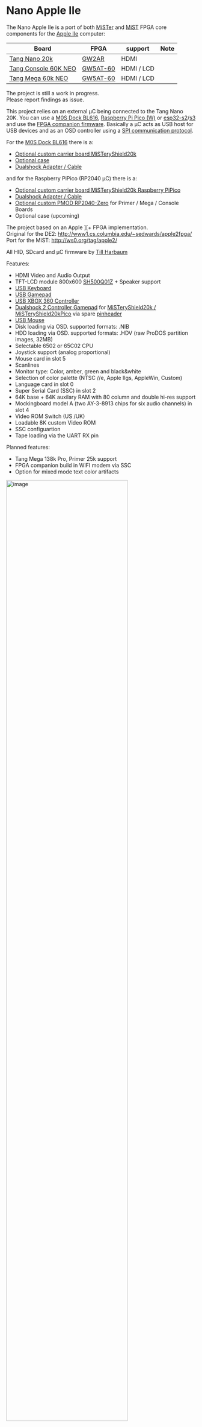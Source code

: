 # Nano Apple IIe

The Nano Apple IIe is a port of both [MiSTer](https://github.com/MiSTer-devel/Apple-II_MiSTer) and [MiST](https://github.com/gyurco/apple2efpga) FPGA core components for the [Apple IIe](https://en.wikipedia.org/wiki/Apple_IIe) computer:  

| Board      | FPGA       | support |Note|
| ---        |        -   | -     |-|
| [Tang Nano 20k](https://wiki.sipeed.com/nano20k)     | [GW2AR](https://www.gowinsemi.com/en/product/detail/38/)  |HDMI | |
| [Tang Console 60K NEO](https://wiki.sipeed.com/hardware/en/tang/tang-console/mega-console.html)|[GW5AT-60](https://www.gowinsemi.com/en/product/detail/60/) | HDMI / LCD ||
| [Tang Mega 60k NEO](https://wiki.sipeed.com/hardware/en/tang/tang-mega-60k/mega-60k.html)|[GW5AT-60](https://www.gowinsemi.com/en/product/detail/60/)| HDMI / LCD| |

The project is still a work in progress.  
Please report findings as issue.  

This project relies on an external µC being connected to the Tang Nano 20K. You can use a [M0S Dock BL616](https://wiki.sipeed.com/hardware/en/maixzero/m0s/m0s.html), [Raspberry Pi Pico (W)](https://www.raspberrypi.com/documentation/microcontrollers/pico-series.html) or [esp32-s2](https://www.espressif.com/en/products/socs/esp32-s2)/[s3](https://www.espressif.com/en/products/socs/esp32-s3) and use the [FPGA companion firmware](http://github.com/harbaum/FPGA-Companion). Basically a µC acts as USB host for USB devices and as an OSD controller using a [SPI communication protocol](https://github.com/harbaum/MiSTeryNano/blob/main/SPI.md).

For the [M0S Dock BL616](https://wiki.sipeed.com/hardware/en/maixzero/m0s/m0s.html) there is a:

* [Optional custom carrier board MiSTeryShield20k](https://github.com/harbaum/MiSTeryNano/tree/main/board/misteryshield20k/README.md)
* [Optional case](https://github.com/harbaum/MiSTeryNano/blob/main/board/misteryshield20k/housing3D)
* [Dualshock Adapter / Cable](https://github.com/vossstef/tang_nano_20k_c64/tree/main/board/misteryshield20k_ds2_adapter/misteryshield20k_ds2_adapter_cable.md)

and for the Raspberry PiPico (RP2040 µC) there is a:

* [Optional custom carrier board MiSTeryShield20k Raspberry PiPico](https://github.com/vossstef/tang_nano_20k_c64/tree/main/board/misteryshield20k_rpipico/README.md)
* [Dualshock Adapter / Cable](https://github.com/vossstef/tang_nano_20k_c64/tree/main/board/misteryshield20k_ds2_adapter/misteryshield20k_ds2_adapter_cable.md)
* [Optional custom PMOD RP2040-Zero](https://github.com/vossstef/tang_nano_20k_c64/tree/main/board/pizero_pmod/README.md) for Primer / Mega / Console Boards
* Optional case (upcoming)  

The project based on an Apple ][+ FPGA implementation.  
Original for the DE2: http://www1.cs.columbia.edu/~sedwards/apple2fpga/  
Port for the MiST: http://ws0.org/tag/apple2/  

All HID, SDcard and µC firmware by [Till Harbaum](http://www.harbaum.org/till/mist)  

Features:
* HDMI Video and Audio Output
* TFT-LCD module 800x600 [SH500Q01Z](https://dl.sipeed.com/Accessories/LCD/500Q01Z-00%20spec.pdf) + Speaker support
* [USB Keyboard](https://en.wikipedia.org/wiki/Computer_keyboard)
* [USB Gamepad](https://en.wikipedia.org/wiki/Gamepad)
* [USB XBOX 360 Controller](https://en.wikipedia.org/wiki/Xbox_360_controller)
* [Dualshock 2 Controller Gamepad](https://en.wikipedia.org/wiki/DualShock) for [MiSTeryShield20k / MiSTeryShield20kPico](https://github.com/harbaum/MiSTeryNano/tree/main/board/misteryshield20k/README.md) via spare [pinheader](/board/misteryshield20k_ds2_adapter/misteryshield20k_ds2_adapter_cable.md)
* [USB Mouse](https://en.wikipedia.org/wiki/Computer_mouse)
* Disk loading via OSD. supported formats: .NIB
* HDD loading via OSD. supported formats: .HDV (raw ProDOS partition images, 32MB)
* Selectable 6502 or 65C02 CPU
* Joystick support (analog proportional)
* Mouse card in slot 5
* Scanlines
* Monitor type: Color, amber, green and black&white
* Selection of color palette (NTSC //e, Apple IIgs, AppleWin, Custom)
* Language card in slot 0
* Super Serial Card (SSC) in slot 2
* 64K base + 64K auxilary RAM with 80 column and double hi-res support
* Mockingboard model A (two AY-3-8913 chips for six audio channels) in slot 4
* Video ROM Switch (US /UK)
* Loadable 8K custom Video ROM
* SSC configuartion
* Tape loading via the UART RX pin

Planned features:

* Tang Mega 138k Pro, Primer 25k support
* FPGA companion build in WIFI modem via SSC
* Option for mixed mode text color artifacts

<img src="./.assets/apple2.png" alt="image" width="80%" height="auto">

## Tang Console 60k NEO

See [Tang Console 60K NEO](TANG_CONSOLE_60K.md)

## Tang Mega 60k NEO

See [Tang Mega 60K NEO](TANG_MEGA_60K.md)

## Installation

The installation on the Tang Nano 20k board can be done using a Linux PC or a Windows PC
[Instruction](INSTALLATION_WINDOWS.md).  

### Keyboard

* Win/Cmd Key - Closed Apple
* Alt Key - Open Apple
* Key **F2** toggle ```RESET```
* Key **F12** OSD

## Push Button utilization

* S1 reserved
* S2 open OSD

## Apple II slot assignments

* Slot 0 - language card (memory expansion)
* Slot 1 - not populated
* Slot 2 - Super Serial Card (SSC)
* Slot 3 - 80 col + 64K RAM expansion (//e)
* Slot 4 - Mockinboard model A (six audio channels)
* Slot 5 - Mouse Card
* Slot 6 - Disk Drive controller
* Slot 7 - Hard Disk Drive controller

## Disk format notes

On the "Apple //e" boot screen open the OSD with F12 and choose a nibblelized disk. It will boot
the disk automatically. Use dsk2nib to convert AppleII disk images to .nib images.  

For HDD, only HDV images (raw ProDOS partition images) 32MB in size are supported.  
A Cold Reset is needed to boot from HDD.
2MG images may work if the 64-byte header is removed.
```bash
dd if=diskimage.2mg of=diskimage.hdv bs=64 skip=1
```

## Instructions

On the "Apple ][" boot screen open the OSD with F12 and choose a disk. It will boot the disk automatically. 

If you press reset you'll enter Applesoft with the ] prompt.
From here you have some limited commands. See: http://www.landsnail.com/a2ref.htm

If you want to boot another disk choose a .nib image via the osd and type the following:

```
]PR#6
```

or

```
]CALL -151`
*C600G
```

The HDD interface is in slot 7. Unlike the floppy interface, it does not stall until an image is mounted, so either cold reset the machine or use one of the following after mounting an image:

```
]PR#7
```

or

```
]CALL -151`
*C700G
```

## OSD

invoke by F12 keypress

* Reset
* Cold Reset
* Audio Volume + / -
* Scanlines effect %
* Monitor type
* Color Palette
* SSC, HDD, MB, MOUSE disable/ enable
* CPU type
* HID device selection for Joystick Port
* Invert Joystick X/Y
* Video ROM switch
* SSC Baudrate, Parity, Mode

## Gamecontrol support

![controller](\.assets/controller-layout.png)  

USB Joystick(s) or Gamepad(s) Stick as Joystick (no DPAD). OSD: **USB #1** or **USB #2**  
```Button A and B``` Buttons as Trigger:  

or  
Dualshock 2 Gamepad Stick as Joystick. OSD: **DS #1** or **DS #2**<br>
<br>```square and cross``` Buttons as Trigger:<br>

> [!IMPORTANT]
> In a [MiSTeryShield20k](https://github.com/harbaum/MiSTeryNano/tree/main/board/misteryshield20k) configuration Dualshock is supported via the ``spare J8`` pinheader. <br>
> See [MiSTeryShield20k DS2 Adapter / Cable](/board/misteryshield20k_ds2_adapter/misteryshield20k_ds2_adapter_cable.md) for further information. Thx [venice1200](https://github.com/venice1200) !<br>

> [!NOTE]
> TN20k: You have to select OSD "DS2 **#2** Joy" for a ``MiSTeryShield20k`` configuration.  
> TN20k: You have to select OSD "DS2 **#1** Joy" if you use the ``Sipeed Joy to DIP`` adapter.  

## LED UI

| LED | function         |TN9K  |TN20K |TP20K  |TP25K  |TM60K   |TM138k|Console60k|
| --- |        -         |-     |-     |-      | -     | -      | -    |-         |
| 0   | unsupported      |-     |-     |-      | x     | x      | x    |-         |
| 1   | FDD              |-     |-     |-      | x     | x      | x    |-         |
| 2   | FDD              |-     |x     |-      | -     | -      | -    |x         |

**Multicolor RGB LED**

* **<font color="green">green</font>**&ensp;&thinsp;&ensp;&thinsp;&ensp;&thinsp;all fine and ready to go<br>
* **<font color="red">red</font>**&ensp;&thinsp;&ensp;&thinsp;&ensp;&thinsp;&ensp;&thinsp;&ensp;&thinsp;something wrong with SDcard / default boot image<br>
* **<font color="blue">blue</font>**&ensp;&thinsp;&ensp;&thinsp;&ensp;&thinsp;&ensp;&thinsp;µC firmware detected valid FPGA core<br>
* **<font color="yellow">yellow</font>**&ensp;&thinsp;&ensp;&thinsp;&ensp;&thinsp;FPGA core can't detect valid firmware<br>
* **white**&ensp;&thinsp;&ensp;&thinsp;&ensp;&thinsp;-<br>

## Powering

Circuit with Keyboard can be powered by Tang USB-C connector from PC or a Power Supply Adapter.

## Synthesis

Source code can be synthesized, fitted and programmed with GOWIN IDE Windows or Linux.  
Alternatively use the command line build script **gw_sh.exe** build_tn20k.tcl  

## HW circuit considerations

**Pinmap TN20k Interfaces**  

 Sipeed M0S Dock and DualShock Gamepad connection.  
![wiring](\.assets/wiring_spi.png)

**Pinmap Dualshock 2 Controller Interface**  

<img src="./.assets/controller-pinout.jpg" alt="image" width="30%" height="auto">

| DS pin | Tang Nano pin | FPGA pin | DS Function |
| ----------- | ---   | --------  | ----- |
| 1 | J5 18 | 71 MISO | JOYDAT  |
| 2 | J5 19 | 53 MOSI  | JOYCMD |
| 3 | n.c. | - | 7V5 |
| 4 | J5 15 | - | GND |
| 5 | J5 16| - | 3V3 |
| 6 | J5 17 | 72 CS | JOYATN|
| 7 | J5 20 | 52 MCLK | JOYCLK |
| 8 | n.c. | - | JOYIRQ |
| 9 | n.c. | - | JOYACK |

